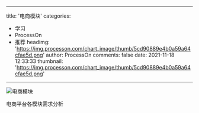 
---
title: '电商模块'
categories: 
 - 学习
 - ProcessOn
 - 推荐
headimg: 'https://img.processon.com/chart_image/thumb/5cd90889e4b0a59a64cfae5d.png'
author: ProcessOn
comments: false
date: 2021-11-18 12:33:33
thumbnail: 'https://img.processon.com/chart_image/thumb/5cd90889e4b0a59a64cfae5d.png'
---

<div>   
<img class="thumb" alt="电商模块" src="https://img.processon.com/chart_image/thumb/5cd90889e4b0a59a64cfae5d.png" referrerpolicy="no-referrer">
<p>电商平台各模块需求分析</p>  
</div>
            